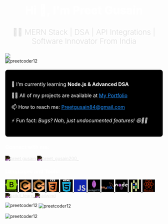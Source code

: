 <h1 align="center" style="color: white; font-size: 36px; font-weight: bold;">Hi 👋, I'm Preet Gusain</h1>
<h3 align="center" style="color: #ddd; font-size: 24px; font-weight: 300;">👨‍💻 MERN Stack | DSA | API Integrations | Software Innovator From India</h3>
<img src="https://camo.githubusercontent.com/4d9f5ecceb711eec6e2018f38a5677dc657c9738d4a65ba3b928c41c0a45b439/68747470733a2f2f6d69726f2e6d656469756d2e636f6d2f6d61782f313336302f302a37513379765349765f7430696f4a2d5a2e676966" width=800 align="right" />
<p align="left"> <img src="https://komarev.com/ghpvc/?username=preetcoder12&label=Profile%20views&color=0e75b6&style=flat" alt="preetcoder12" style="filter: brightness(0.8);" /> </p>

<div style="background-color: black; color: white; padding: 20px; border-radius: 8px; margin: 20px 0;">
    <p style="font-size: 16px;">🌱 I’m currently learning <strong>Node.js & Advanced DSA</strong></p>
    <p style="font-size: 16px;">👨‍💻 All of my projects are available at <a href="https://preet-pesonal-portfolio.vercel.app/" style="color: #1e90ff;">My Portfolio</a></p>
    <p style="font-size: 16px;">📫 How to reach me: <a href="mailto:Preetgusain84@gmail.com" style="color: #1e90ff;">Preetgusain84@gmail.com</a></p>
    <p style="font-size: 16px;">⚡ Fun fact: <em>Bugs? Nah, just undocumented features! 😆🐛💡</em></p>
</div>

<h3 align="left" style="color: white;">Connect with me:</h3>
<p align="left">
    <a href="https://linkedin.com/in/preet-gusain" target="blank"><img align="center" src="https://raw.githubusercontent.com/rahuldkjain/github-profile-readme-generator/master/src/images/icons/Social/linked-in-alt.svg" alt="preet gusain" height="30" width="40" style="filter: invert(100%);" /></a>
    <a href="https://instagram.com/preet_gusain200_" target="blank"><img align="center" src="https://raw.githubusercontent.com/rahuldkjain/github-profile-readme-generator/master/src/images/icons/Social/instagram.svg" alt="preet_gusain200_" height="30" width="40" style="filter: invert(100%);" /></a>
</p>

<h3 align="left" style="color: white;">Languages and Tools:</h3>
<p align="left"> 
    <a href="https://getbootstrap.com" target="_blank" rel="noreferrer"> 
        <img src="https://raw.githubusercontent.com/devicons/devicon/master/icons/bootstrap/bootstrap-plain-wordmark.svg" alt="bootstrap" width="40" height="40" style="filter: invert(100%);" />
    </a>
    <a href="https://www.cprogramming.com/" target="_blank" rel="noreferrer"> 
        <img src="https://raw.githubusercontent.com/devicons/devicon/master/icons/c/c-original.svg" alt="c" width="40" height="40" style="filter: invert(100%);" />
    </a>
    <a href="https://www.w3schools.com/cpp/" target="_blank" rel="noreferrer"> 
        <img src="https://raw.githubusercontent.com/devicons/devicon/master/icons/cplusplus/cplusplus-original.svg" alt="cplusplus" width="40" height="40" style="filter: invert(100%);" />
    </a>
    <a href="https://www.w3schools.com/css/" target="_blank" rel="noreferrer"> 
        <img src="https://raw.githubusercontent.com/devicons/devicon/master/icons/css3/css3-original-wordmark.svg" alt="css3" width="40" height="40" style="filter: invert(100%);" />
    </a>
    <a href="https://www.w3.org/html/" target="_blank" rel="noreferrer"> 
        <img src="https://raw.githubusercontent.com/devicons/devicon/master/icons/html5/html5-original-wordmark.svg" alt="html5" width="40" height="40" style="filter: invert(100%);" />
    </a>
    <a href="https://developer.mozilla.org/en-US/docs/Web/JavaScript" target="_blank" rel="noreferrer"> 
        <img src="https://raw.githubusercontent.com/devicons/devicon/master/icons/javascript/javascript-original.svg" alt="javascript" width="40" height="40" style="filter: invert(100%);" />
    </a>
    <a href="https://www.mongodb.com/" target="_blank" rel="noreferrer"> 
        <img src="https://raw.githubusercontent.com/devicons/devicon/master/icons/mongodb/mongodb-original-wordmark.svg" alt="mongodb" width="40" height="40" style="filter: invert(100%);" />
    </a>
    <a href="https://www.mysql.com/" target="_blank" rel="noreferrer"> 
        <img src="https://raw.githubusercontent.com/devicons/devicon/master/icons/mysql/mysql-original-wordmark.svg" alt="mysql" width="40" height="40" style="filter: invert(100%);" />
    </a>
    <a href="https://nodejs.org" target="_blank" rel="noreferrer"> 
        <img src="https://raw.githubusercontent.com/devicons/devicon/master/icons/nodejs/nodejs-original-wordmark.svg" alt="nodejs" width="40" height="40" style="filter: invert(100%);" />
    </a>
    <a href="https://pandas.pydata.org/" target="_blank" rel="noreferrer"> 
        <img src="https://raw.githubusercontent.com/devicons/devicon/2ae2a900d2f041da66e950e4d48052658d850630/icons/pandas/pandas-original.svg" alt="pandas" width="40" height="40" style="filter: invert(100%);" />
    </a>
    <a href="https://reactjs.org/" target="_blank" rel="noreferrer"> 
        <img src="https://raw.githubusercontent.com/devicons/devicon/master/icons/react/react-original-wordmark.svg" alt="react" width="40" height="40" style="filter: invert(100%);" />
    </a>
    <a href="https://scikit-learn.org/" target="_blank" rel="noreferrer"> 
        <img src="https://upload.wikimedia.org/wikipedia/commons/0/05/Scikit_learn_logo_small.svg" alt="scikit_learn" width="40" height="40" style="filter: invert(100%);" />
    </a>
    <a href="https://tailwindcss.com/" target="_blank" rel="noreferrer"> 
        <img src="https://www.vectorlogo.zone/logos/tailwindcss/tailwindcss-icon.svg" alt="tailwind" width="40" height="40" style="filter: invert(100%);" />
    </a>
</p>

<p><img align="left" src="https://github-readme-stats.vercel.app/api/top-langs?username=preetcoder12&show_icons=true&locale=en&layout=compact" alt="preetcoder12" /></p>

<p>&nbsp;<img align="center" src="https://github-readme-stats.vercel.app/api?username=preetcoder12&show_icons=true&locale=en" alt="preetcoder12" /></p>

<p><img align="center" src="https://github-readme-streak-stats.herokuapp.com/?user=preetcoder12&" alt="preetcoder12" /></p>
